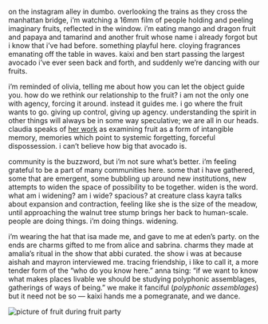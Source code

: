 on the instagram alley in dumbo. overlooking the trains as they cross the manhattan bridge, i’m watching a 16mm film of people holding and peeling imaginary fruits, reflected in the window. i’m eating mango and dragon fruit and papaya and tamarind and another fruit whose name i already forgot but i know that i’ve had before. something playful here. cloying fragrances emanating off the table in waves. kaixi and ben start passing the largest avocado i’ve ever seen back and forth, and suddenly we’re dancing with our fruits.

i’m reminded of olivia, telling me about how you can let the object guide you. how do we rethink our relationship to the fruit? i am not the only one with agency, forcing it around. instead it guides me. i go where the fruit wants to go. giving up control, giving up agency. understanding the spirit in other things will always be in some way speculative; we are all in our heads. claudia speaks of [her work](http://www.claremi.net/) as examining fruit as a form of intangible memory, memories which point to systemic forgetting, forceful dispossession. i can’t believe how big that avocado is.

community is the buzzword, but i’m not sure what’s better. i’m feeling grateful to be a part of many communities here. some that i have gathered, some that are emergent, some bubbling up around new institutions, new attempts to widen the space of possibility to be together. widen is the word. what am i widening? am i wide? spacious? at creature class kayra talks about expansion and contraction, feeling like she is the size of the meadow, until approaching the walnut tree stump brings her back to human-scale. people are doing things. i’m doing things. widening.

i’m wearing the hat that isa made me, and gave to me at eden’s party. on the ends are charms gifted to me from alice and sabrina. charms they made at amalia’s ritual in the show that abbi curated. the show i was at because aishah and mayron interviewed me. tracing friendship, i like to call it, a more tender form of the “who do you know here.” anna tsing: “if we want to know what makes places livable we should be studying polyphonic assemblages, gatherings of ways of being.” we make it fanciful (*polyphonic assemblages*) but it need not be so — kaixi hands me a pomegranate, and we dance.

![picture of fruit during fruit party](https://d2w9rnfcy7mm78.cloudfront.net/31480838/original_5c59edf0c82db1a89fd7623b895a374b.png?1729110896?bc=0)
